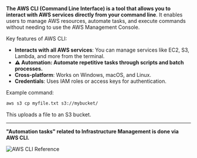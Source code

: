 **The AWS CLI (Command Line Interface) is a tool that allows you to interact with AWS services directly from your command line**. It enables users to manage AWS resources, automate tasks, and execute commands without needing to use the AWS Management Console.

Key features of AWS CLI:
- **Interacts with all AWS services**: You can manage services like EC2, S3, Lambda, and more from the terminal.
- **⚠️ Automation: Automate repetitive tasks through scripts and batch processes.**
- **Cross-platform**: Works on Windows, macOS, and Linux.
- **Credentials**: Uses IAM roles or access keys for authentication.

Example command:
```bash
aws s3 cp myfile.txt s3://mybucket/
```
This uploads a file to an S3 bucket.



---
**"Automation tasks" related to Infrastructure Management is done via AWS CLI.**

![AWS CLI Reference](https://aws.amazon.com/cli/)